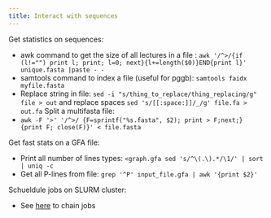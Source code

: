 ```yaml
---
title: Interact with sequences
---
```

Get statistics on sequences:
+ awk command to get the size of all lectures in a file : `awk '/^>/{if (l!="") print l; print; l=0; next}{l+=length($0)}END{print l}' unique.fasta |paste - -`
+ samtools command to index a file (useful for pggb): `samtools faidx myfile.fasta`
+ Replace string in file: `sed -i "s/thing_to_replace/thing_replacing/g" file > out` and replace spaces `sed 's/[[:space:]]/_/g' file.fa > out.fa`
Split a multifasta file:
+ `awk -F '>' '/^>/ {F=sprintf("%s.fasta", $2); print > F;next;} {print F; close(F)}' < file.fasta`

Get fast stats on a GFA file:
+ Print all number of lines types: `<graph.gfa sed 's/^\(.\).*/\1/' | sort | uniq -c` 
+ Get all P-lines from file: `grep '^P' input_file.gfa | awk '{print $2}'`

Schueldule jobs on SLURM cluster:
+ See [here](https://stackoverflow.com/questions/60583279/how-to-make-sbatch-job-run-after-a-previous-one-has-completed) to chain jobs